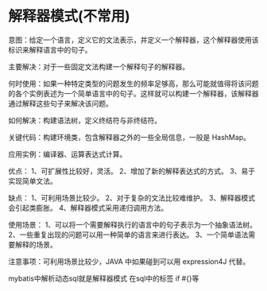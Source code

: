 # 解释器模式(不常用)

意图：给定一个语言，定义它的文法表示，并定义一个解释器，这个解释器使用该标识来解释语言中的句子。

主要解决：对于一些固定文法构建一个解释句子的解释器。

何时使用：如果一种特定类型的问题发生的频率足够高，那么可能就值得将该问题的各个实例表述为一个简单语言中的句子。这样就可以构建一个解释器，该解释器通过解释这些句子来解决该问题。

如何解决：构建语法树，定义终结符与非终结符。

关键代码：构建环境类，包含解释器之外的一些全局信息，一般是 HashMap。

应用实例：编译器、运算表达式计算。

优点： 1、可扩展性比较好，灵活。 2、增加了新的解释表达式的方式。 3、易于实现简单文法。

缺点： 1、可利用场景比较少。 2、对于复杂的文法比较难维护。 3、解释器模式会引起类膨胀。 4、解释器模式采用递归调用方法。

使用场景： 1、可以将一个需要解释执行的语言中的句子表示为一个抽象语法树。 2、一些重复出现的问题可以用一种简单的语言来进行表达。 3、一个简单语法需要解释的场景。

注意事项：可利用场景比较少，JAVA 中如果碰到可以用 expression4J 代替。

mybatis中解析动态sql就是解释器模式 在sql中的标签 if #{}等